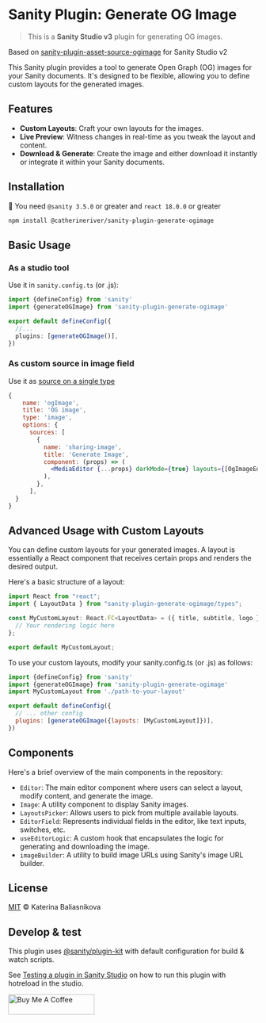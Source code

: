 # Sanity Plugin: Generate OG Image

> This is a **Sanity Studio v3** plugin for generating OG images.

Based on [sanity-plugin-asset-source-ogimage](https://www.npmjs.com/package/sanity-plugin-asset-source-ogimage) for Sanity Studio v2

This Sanity plugin provides a tool to generate Open Graph (OG) images for your Sanity documents. It's designed to be flexible, allowing you to define custom layouts for the generated images.

## Features

- **Custom Layouts**: Craft your own layouts for the images.
- **Live Preview**: Witness changes in real-time as you tweak the layout and content.
- **Download & Generate**: Create the image and either download it instantly or integrate it within your Sanity documents.

## Installation

🚨 You need `@sanity 3.5.0` or greater and `react 18.0.0` or greater

```sh
npm install @catherineriver/sanity-plugin-generate-ogimage
```

## Basic Usage

### As a studio tool

Use it in `sanity.config.ts` (or .js):

```ts
import {defineConfig} from 'sanity'
import {generateOGImage} from 'sanity-plugin-generate-ogimage'

export default defineConfig({
  //...
  plugins: [generateOGImage()],
})
```

### As custom source in image field

Use it as [source on a single type](https://www.sanity.io/docs/custom-asset-sources#e2077d7f8ae2)

```jsx
{
    name: 'ogImage',
    title: 'OG image',
    type: 'image',
    options: {
      sources: [
        {
          name: 'sharing-image',
          title: 'Generate Image',
          component: (props) => (
            <MediaEditor {...props} darkMode={true} layouts={[OgImageEditorLayout]} />
          ),
        },
      ],
  }
}
```

## Advanced Usage with Custom Layouts

You can define custom layouts for your generated images. A layout is essentially a React component that receives certain props and renders the desired output.

Here's a basic structure of a layout:

```jsx
import React from "react";
import { LayoutData } from "sanity-plugin-generate-ogimage/types";

const MyCustomLayout: React.FC<LayoutData> = ({ title, subtitle, logo }) => {
  // Your rendering logic here
};

export default MyCustomLayout;
```

To use your custom layouts, modify your sanity.config.ts (or .js) as follows:

```jsx
import {defineConfig} from 'sanity'
import {generateOGImage} from 'sanity-plugin-generate-ogimage'
import MyCustomLayout from './path-to-your-layout'

export default defineConfig({
  // ... other config
  plugins: [generateOGImage({layouts: [MyCustomLayout]})],
})
```

## Components

Here's a brief overview of the main components in the repository:

- `Editor`: The main editor component where users can select a layout, modify content, and generate the image.
- `Image`: A utility component to display Sanity images.
- `LayoutsPicker`: Allows users to pick from multiple available layouts.
- `EditorField`: Represents individual fields in the editor, like text inputs, switches, etc.
- `useEditorLogic`: A custom hook that encapsulates the logic for generating and downloading the image.
- `imageBuilder`: A utility to build image URLs using Sanity's image URL builder.

## License

[MIT](LICENSE) © Katerina Baliasnikova

## Develop & test

This plugin uses [@sanity/plugin-kit](https://github.com/sanity-io/plugin-kit)
with default configuration for build & watch scripts.

See [Testing a plugin in Sanity Studio](https://github.com/sanity-io/plugin-kit#testing-a-plugin-in-sanity-studio)
on how to run this plugin with hotreload in the studio.

<a href="https://www.buymeacoffee.com/catherineriver" target="_blank"><img src="https://cdn.buymeacoffee.com/buttons/default-orange.png" alt="Buy Me A Coffee" height="41" width="174"></a>
